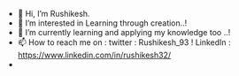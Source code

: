 - 👋 Hi, I’m Rushikesh. 
- 👀 I’m interested in Learning through creation..! 
- 🌱 I’m currently learning and applying my knowledge too ..! 
- 📫 How to reach me on : 
     twitter  : Rushikesh_93 ! 
     LinkedIn : https://www.linkedin.com/in/rushikesh32/
- 
<!---
 is a ✨ special ✨ repository because its `README.md` (this file) appears on your GitHub profile.
You can click the Preview link to take a look at your changes.
--->

